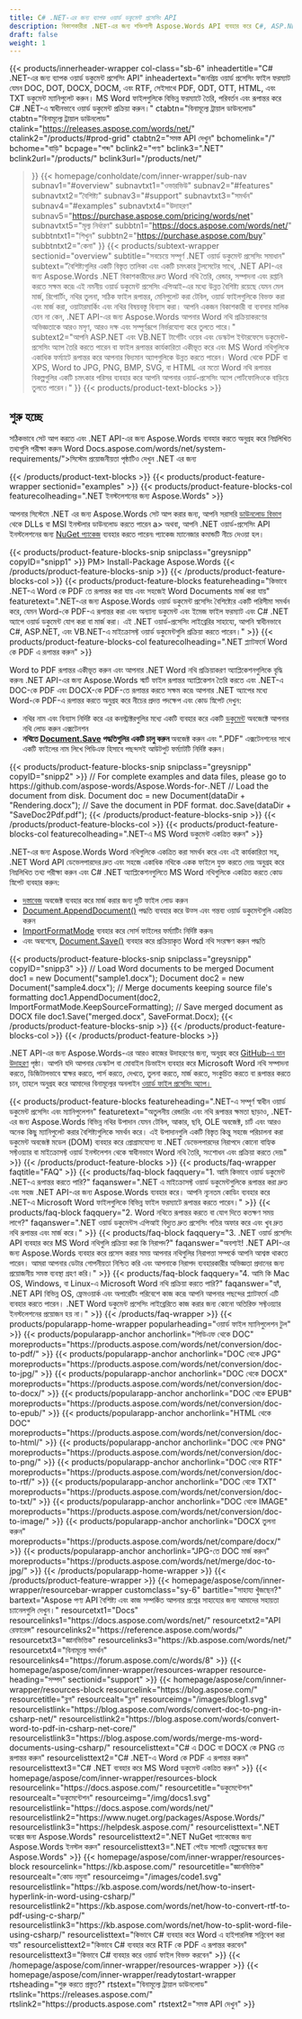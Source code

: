 ```yaml
---
title: C# .NET-এর জন্য ব্যাপক ওয়ার্ড ডকুমেন্ট প্রসেসিং API
description: বিকাশকারীরা .NET-এর জন্য শক্তিশালী Aspose.Words API ব্যবহার করে C#, ASP.NET, এবং VB.NET-এ Word নথিগুলি সহজেই তৈরি, রূপান্তর, সম্পাদনা এবং প্রক্রিয়া করতে পারে।
draft: false
weight: 1
---
```

{{< products/innerheader-wrapper col-class="sb-6"
  inheadertitle="C# .NET-এর জন্য ব্যাপক ওয়ার্ড ডকুমেন্ট প্রসেসিং API"
  inheadertext="জনপ্রিয় ওয়ার্ড প্রসেসিং ফাইল ফরম্যাট যেমন DOC, DOT, DOCX, DOCM, এবং RTF, সেইসাথে PDF, ODT, OTT, HTML, এবং TXT ডকুমেন্ট ম্যানিপুলেট করুন। MS Word ফাইলগুলিকে বিভিন্ন ফরম্যাটে তৈরি, পরিবর্তন এবং রূপান্তর করে C# .NET-এ স্বাধীনভাবে ওয়ার্ড ডকুমেন্ট প্রক্রিয়া করুন।"
  ctabtn="বিনামূল্যে ট্রায়াল ডাউনলোড"
  ctabtn="বিনামূল্যে ট্রায়াল ডাউনলোড"
  ctalink="https://releases.aspose.com/words/net/"
  ctalink2="/products/#prod-grid"
  ctabtn2="সমস্ত API দেখুন"
  bchomelink="/"
  bchome="বাড়ি"
  bcpage="শব্দ"
  bclink2="পণ্য"
  bclink3=".NET"
  bclink2url="/products/"
  bclink3url="/products/net/"
  >}}
{{< homepage/conholdate/com/inner-wrapper/sub-nav 
subnav1="#overview"
subnavtxt1="ওভারভিউ" 
subnav2="#features"
subnavtxt2="বৈশিষ্ট্য" 
subnav3="#support"
subnavtxt3="সমর্থন" 
subnav4="#examples"
subnavtxt4="উদাহরণ" 
subnav5="https://purchase.aspose.com/pricing/words/net"
subnavtxt5="মূল্য নির্ধারণ" 
subbtn1="https://docs.aspose.com/words/net/"
subbtntxt1="শিখুন"
subbtn2="https://purchase.aspose.com/buy"
subbtntxt2="কেনা"
>}}
   {{< products/subtext-wrapper
   sectionid="overview"
   subtitle="সবচেয়ে সম্পূর্ণ .NET ওয়ার্ড ডকুমেন্ট প্রসেসিং সমাধান"
   subtext="বৈশিষ্ট্যগুলির একটি বিস্তৃত তালিকা এবং একটি চমৎকার টুলসেটের সাথে, .NET API-এর জন্য Aspose.Words .NET বিকাশকারীদের দ্রুত Word নথি তৈরি, রেন্ডার, সম্পাদনা এবং রপ্তানি করতে সক্ষম করে৷ এই নমনীয় ওয়ার্ড ডকুমেন্ট প্রসেসিং এপিআই-এর মধ্যে উন্নত বৈশিষ্ট্য রয়েছে যেমন মেল মার্জ, রিপোর্টিং, নথির তুলনা, সঠিক ফাইল রূপান্তর, মেনিপুলেট করা টেবিল, ওয়ার্ড ফাইলগুলিকে বিভক্ত করা এবং মার্জ করা, ওয়াটারমার্কিং এবং নথির বিষয়বস্তু বিন্যাস করা। আপনি একজন বিকাশকারী বা ব্যবসার মালিক হোন না কেন, .NET API-এর জন্য Aspose.Words আপনার Word নথি প্রক্রিয়াকরণের অভিজ্ঞতাকে আরও মসৃণ, আরও দক্ষ এবং সম্পূর্ণরূপে নির্ভরযোগ্য করে তুলতে পারে।"
   subtext2="আপনি ASP.NET এবং VB.NET টার্গেটিং ওয়েব এবং ডেস্কটপ ইন্টারফেসে ডকুমেন্ট-প্রসেসিং অ্যাপ তৈরি করতে পারেন বা ফাইল রূপান্তর কার্যকারিতা একীভূত করে এবং MS Word নথিগুলিকে একাধিক ফর্ম্যাটে রূপান্তর করে আপনার বিদ্যমান অ্যাপগুলিকে উন্নত করতে পারেন। Word থেকে PDF বা XPS, Word to JPG, PNG, BMP, SVG, বা HTML এর মতো Word নথি রূপান্তর বিকল্পগুলির একটি চমৎকার পরিসর ব্যবহার করে আপনি আপনার ওয়ার্ড-প্রসেসিং অ্যাপ পোর্টফোলিওকে বাড়িয়ে তুলতে পারেন।"
   >}} 
   {{< products/product-text-blocks >}}
   <h2>শুরু হচ্ছে</h2>
   <p>সঠিকভাবে সেট আপ করতে এবং .NET API-এর জন্য Aspose.Words ব্যবহার করতে অনুগ্রহ করে নিম্নলিখিত তথ্যগুলি পরীক্ষা করুন৷ Word Docs.aspose.com/words/net/system-requirements/">সিস্টেম প্রয়োজনীয়তা</a> পৃষ্ঠাটিও দেখুন .NET এর জন্য</p>
   {{< /products/product-text-blocks >}}
{{< products/product-feature-wrapper
sectionid="examples"
>}} 
{{< products/product-feature-blocks-col
featurecolheading=".NET ইনস্টলেশনের জন্য Aspose.Words"
>}} 
<p>আপনার সিস্টেমে .NET এর জন্য Aspose.Words সেট আপ করার জন্য, আপনি সরাসরি <a href="https://releases.aspose.com/words/net/">ডাউনলোড বিভাগ</a> থেকে DLLs বা MSI ইনস্টলার ডাউনলোড করতে পারেন a> অথবা, আপনি .NET ওয়ার্ড-প্রসেসিং API ইনস্টলেশনের জন্য <a href="https://www.nuget.org/packages/Aspose.Words/">NuGet প্যাকেজ</a> ব্যবহার করতে পারেন৷ প্যাকেজ ম্যানেজার কমান্ডটি নীচে দেওয়া হল।</p>
{{< products/product-feature-blocks-snip
snipclass="greysnipp"
copyID="snipp1"
>}} 
PM> Install-Package Aspose.Words
{{< /products/product-feature-blocks-snip >}}
{{< /products/product-feature-blocks-col >}}
{{< products/product-feature-blocks
featureheading="কিভাবে .NET-এ Word কে PDF তে রূপান্তর করা যায় এবং সহজেই Word Documents মার্জ করা যায়"
featuretext=".NET-এর জন্য Aspose.Words ওয়ার্ড ডকুমেন্ট প্রসেসিং বৈশিষ্ট্যের একটি পরিসীমা সমর্থন করে, যেমন Word-কে PDF-এ রূপান্তর করা এবং অন্যান্য ডকুমেন্ট এবং ইমেজ ফাইল ফরম্যাট এবং C# .NET অ্যাপে ওয়ার্ড ডকুমেন্ট যোগ করা বা মার্জ করা। এই .NET ওয়ার্ড-প্রসেসিং লাইব্রেরির সাহায্যে, আপনি স্বাধীনভাবে C#, ASP.NET, এবং VB.NET-এ মাইক্রোসফ্ট ওয়ার্ড ডকুমেন্টগুলি প্রক্রিয়া করতে পারেন।"
>}} 
{{< products/product-feature-blocks-col
featurecolheading=".NET প্ল্যাটফর্মে Word কে PDF এ রূপান্তর করুন"
>}} 
<p>Word to PDF রূপান্তর একীভূত করুন এবং আপনার .NET Word নথি প্রক্রিয়াকরণ অ্যাপ্লিকেশনগুলিকে বৃদ্ধি করুন৷ .NET API-এর জন্য Aspose.Words স্মার্ট ফাইল রূপান্তর অ্যাপ্লিকেশন তৈরি করতে এবং .NET-এ DOC-কে PDF এবং DOCX-কে PDF-তে রূপান্তর করতে সক্ষম করে৷ আপনার .NET অ্যাপের মধ্যে Word-কে PDF-এ রূপান্তর করতে অনুগ্রহ করে নীচের প্রদত্ত পদক্ষেপ এবং কোড স্নিপেট দেখুন:</p>
<ul>
   <li>নথির নাম এবং বিন্যাস নির্দিষ্ট করে এর কনস্ট্রাক্টরগুলির মধ্যে একটি ব্যবহার করে একটি <a href="https://reference.aspose.com/words/net/aspose.words/document/">ডকুমেন্ট</a> অবজেক্টে আপনার নথি লোড করুন এক্সটেনশন</li>
   <li><strong>নথিতে <a href="https://reference.aspose.com/words/net/aspose.words/document/save/#save/">Document.Save</a> পদ্ধতিগুলির একটি চালু করুন </strong>অবজেক্ট করুন এবং ".PDF" এক্সটেনশনের সাথে একটি ফাইলের নাম লিখে পিডিএফ হিসাবে পছন্দসই আউটপুট ফর্ম্যাটটি নির্দিষ্ট করুন।</li>
</ul>
{{< products/product-feature-blocks-snip
snipclass="greysnipp"
copyID="snipp2"
>}} 
// For complete examples and data files, please go to https://github.com/aspose-words/Aspose.Words-for-.NET
// Load the document from disk.
Document doc = new Document(dataDir + "Rendering.docx");
// Save the document in PDF format.
doc.Save(dataDir + "SaveDoc2Pdf.pdf");
{{< /products/product-feature-blocks-snip >}}
{{< /products/product-feature-blocks-col >}}
{{< products/product-feature-blocks-col
featurecolheading=".NET-এ MS Word ডকুমেন্ট একত্রিত করুন"
>}} 
<p>.NET-এর জন্য Aspose.Words Word নথিগুলিকে একত্রিত করা সমর্থন করে এবং এই কার্যকারিতা সহ, .NET Word API ডেভেলপারদের দ্রুত এবং সহজে একাধিক নথিকে একক ফাইলে যুক্ত করতে দেয়৷ অনুগ্রহ করে নিম্নলিখিত তথ্য পরীক্ষা করুন এবং C# .NET অ্যাপ্লিকেশনগুলিতে MS Word নথিগুলিকে একত্রিত করতে কোড স্নিপেট ব্যবহার করুন:</p>
<ul>
   <li><a href="https://reference.aspose.com/words/net/aspose.words/document/">দস্তাবেজ</a> অবজেক্ট ব্যবহার করে মার্জ করার জন্য দুটি ফাইল লোড করুন</li>
   <li><a href="https://reference.aspose.com/words/net/aspose.words/document/appenddocument/">Document.AppendDocument()</a> পদ্ধতি ব্যবহার করে উত্স এবং গন্তব্য ওয়ার্ড ডকুমেন্টগুলি একত্রিত করুন</li>
   <li><a href="https://reference.aspose.com/words/net/aspose.words/importformatmode/">ImportFormatMode</a> ব্যবহার করে সোর্স ফাইলের ফর্ম্যাটিং নির্দিষ্ট করুন৷</li> 
   <li>এবং অবশেষে, <a href="https://reference.aspose.com/words/net/aspose.words/document/save/#save_3">Document.Save()</a> ব্যবহার করে প্রক্রিয়াকৃত Word নথি সংরক্ষণ করুন পদ্ধতি</li>
</ul>
{{< products/product-feature-blocks-snip
snipclass="greysnipp"
copyID="snipp3"
>}} 
// Load Word documents to be merged
Document doc1 = new Document("sample1.docx");
Document doc2 = new Document("sample4.docx");
// Merge documents keeping source file's formatting
doc1.AppendDocument(doc2, ImportFormatMode.KeepSourceFormatting);
// Save merged document as DOCX file
doc1.Save("merged.docx", SaveFormat.Docx);
{{< /products/product-feature-blocks-snip >}}
{{< /products/product-feature-blocks-col >}}
{{< /products/product-feature-blocks >}}
   <p class="col-lg-12">.NET API-এর জন্য Aspose.Words-এর আরও কাজের উদাহরণের জন্য, অনুগ্রহ করে <a href="https://github.com/aspose-words/Aspose.Words-for-.NET/tree/master/Examples">GitHub-এ যান উদাহরণ</a> পৃষ্ঠা। আপনি যদি আপনার ডেস্কটপ বা মোবাইল ডিভাইস ব্যবহার করে Microsoft Word নথি সম্পাদনা করতে, ডিজিটালভাবে স্বাক্ষর করতে, পার্স করতে, দেখতে, তুলনা করতে, মার্জ করতে, সংকুচিত করতে বা রূপান্তর করতে চান, তাহলে অনুগ্রহ করে আমাদের বিনামূল্যের অনলাইন <a href="https://products.aspose.app/words/family">ওয়ার্ড ফাইল প্রসেসিং অ্যাপ।</a></p>
{{< products/product-feature-blocks
featureheading=".NET-এ সম্পূর্ণ স্বাধীন ওয়ার্ড ডকুমেন্ট প্রসেসিং এবং ম্যানিপুলেশন"
featuretext="অতুলনীয় রেন্ডারিং এবং নথি রূপান্তর ক্ষমতা ছাড়াও, .NET-এর জন্য Aspose.Words বিভিন্ন নথির উপাদান যেমন টেবিল, আকার, ছবি, OLE অবজেক্ট, চার্ট এবং আরও অনেক কিছু ম্যানিপুলেট করার বৈশিষ্ট্যগুলিকে সমর্থন করে। এই উপাদানগুলি একটি বিস্তৃত কিন্তু সহজে পরিচালনা করা ডকুমেন্ট অবজেক্ট মডেল (DOM) ব্যবহার করে প্রোগ্রামযোগ্য যা .NET ডেভেলপারদের নিরাপদে কোনো বাহ্যিক সফ্টওয়্যার বা মাইক্রোসফ্ট ওয়ার্ড ইনস্টলেশন থেকে স্বাধীনভাবে Word নথি তৈরি, সংশোধন এবং প্রক্রিয়া করতে দেয়৷"
>}} 
   {{< /products/product-feature-blocks >}}
   {{< products/faq-wrapper
   faqtitle="FAQ"
>}} 
   {{< products/faq-block
 faqquery="1. আমি কিভাবে ওয়ার্ড ডকুমেন্ট .NET-এ রূপান্তর করতে পারি?"
 faqanswer=".NET এ মাইক্রোসফ্ট ওয়ার্ড ডকুমেন্টগুলিকে রূপান্তর করা দ্রুত এবং সহজ .NET API-এর জন্য Aspose.Words ব্যবহার করে। আপনি ন্যূনতম কোডিং ব্যবহার করে .NET-এ Microsoft Word ফাইলগুলিকে বিভিন্ন ফাইল ফরম্যাটে রূপান্তর করতে পারেন।"
>}} 
   {{< products/faq-block 
 faqquery="2. Word নথিতে রূপান্তর করতে বা যোগ দিতে কতক্ষণ সময় লাগে?"
 faqanswer=".NET ওয়ার্ড ডকুমেন্টস এপিআই বিদ্যুত দ্রুত প্রসেসিং গতির অফার করে এবং খুব দ্রুত নথি রূপান্তর এবং মার্জ করে।"
>}} 
   {{< products/faq-block
 faqquery="3. .NET ওয়ার্ড প্রসেসিং API ব্যবহার করে MS Word নথিগুলি প্রক্রিয়া করা কি নিরাপদ?"
 faqanswer="অবশ্যই! .NET API-এর জন্য Aspose.Words ব্যবহার করে প্রসেস করার সময় আপনার নথিগুলির নিরাপত্তা সম্পর্কে আপনি আশ্বস্ত থাকতে পারেন। আমরা আপনার ডেটার গোপনীয়তা নিশ্চিত করি এবং আপনাকে নিরাপদ ব্যবহারকারীর অভিজ্ঞতা প্রদানের জন্য প্রয়োজনীয় সমস্ত ব্যবস্থা গ্রহণ করি।"
>}} 
   {{< products/faq-block
 faqquery="4. আমি কি Mac OS, Windows, বা Linux-এ Microsoft Word নথি প্রক্রিয়া করতে পারি?"
 faqanswer="হ্যাঁ, .NET API বিভিন্ন OS, ফ্রেমওয়ার্ক এবং অপারেটিং পরিবেশে কাজ করে৷ আপনি আপনার পছন্দের প্ল্যাটফর্মে এটি ব্যবহার করতে পারেন। .NET Word ডকুমেন্ট প্রসেসিং লাইব্রেরিতে কাজ করার জন্য কোনো অতিরিক্ত সফ্টওয়্যার ইনস্টলেশনের প্রয়োজন হয় না।"
>}} 
   {{< /products/faq-wrapper >}}
   {{< products/popularapp-home-wrapper
   popularheading="ওয়ার্ড ফাইল ম্যানিপুলেশন টুল"
>}} 
   {{< products/popularapp-anchor
 anchorlink="পিডিএফ থেকে DOC"
 moreproducts="https://products.aspose.com/words/net/conversion/doc-to-pdf/"
>}} 
   {{< products/popularapp-anchor
 anchorlink="DOC থেকে JPG"
 moreproducts="https://products.aspose.com/words/net/conversion/doc-to-jpg/"
>}} 
   {{< products/popularapp-anchor
 anchorlink="DOC থেকে DOCX"
 moreproducts="https://products.aspose.com/words/net/conversion/doc-to-docx/"
>}} 
   {{< products/popularapp-anchor
 anchorlink="DOC থেকে EPUB"
 moreproducts="https://products.aspose.com/words/net/conversion/doc-to-epub/"
>}} 
   {{< products/popularapp-anchor
 anchorlink="HTML থেকে DOC"
 moreproducts="https://products.aspose.com/words/net/conversion/doc-to-html/"
>}} 
   {{< products/popularapp-anchor
 anchorlink="DOC থেকে PNG"
 moreproducts="https://products.aspose.com/words/net/conversion/doc-to-png/"
>}} 
   {{< products/popularapp-anchor
 anchorlink="DOC থেকে RTF"
 moreproducts="https://products.aspose.com/words/net/conversion/doc-to-rtf/"
>}} 
   {{< products/popularapp-anchor
 anchorlink="DOC থেকে TXT"
 moreproducts="https://products.aspose.com/words/net/conversion/doc-to-txt/"
>}} 
   {{< products/popularapp-anchor
 anchorlink="DOC থেকে IMAGE"
 moreproducts="https://products.aspose.com/words/net/conversion/doc-to-image/"
>}} 
   {{< products/popularapp-anchor
 anchorlink="DOCX তুলনা করুন"
 moreproducts="https://products.aspose.com/words/net/compare/docx/"
>}} 
   {{< products/popularapp-anchor
 anchorlink="JPG-তে DOC মার্জ করুন"
 moreproducts="https://products.aspose.com/words/net/merge/doc-to-jpg/"
>}} 
   {{< /products/popularapp-home-wrapper >}}
   {{< /products/product-feature-wrapper >}}
{{< homepage/aspose/com/inner-wrapper/resourcebar-wrapper
customclass="sy-6"
bartitle="সাহায্য খুঁজছেন?"
bartext="Aspose পণ্য API বৈশিষ্ট্য এবং কাজ সম্পর্কিত আপনার প্রশ্নের সাহায্যের জন্য আমাদের সহায়তা চ্যানেলগুলি দেখুন।"
 resourcetxt1="Docs"
 resourcelinks1="https://docs.aspose.com/words/net/"
 resourcetxt2="API রেফারেন্স"
 resourcelinks2="https://reference.aspose.com/words/" 
 resourcetxt3="জ্ঞানভিত্তিক"
 resourcelinks3="https://kb.aspose.com/words/net/"
 resourcetxt4="বিনামূল্যে সমর্থন"
 resourcelinks4="https://forum.aspose.com/c/words/8"
>}} 
{{< homepage/aspose/com/inner-wrapper/resources-wrapper
 resource-heading="সম্পদ"
 sectionid="support"
>}} 
{{< homepage/aspose/com/inner-wrapper/resources-block
 resourcelink="https://blog.aspose.com/"
 resourcetitle="ব্লগ"
 resourcealt="ব্লগ"
 resourceimg="/images/blog1.svg"
 resourcelistlink="https://blog.aspose.com/words/convert-doc-to-png-in-csharp-net/"
 resourcelistlink2="https://blog.aspose.com/words/convert-word-to-pdf-in-csharp-net-core/"
 resourcelistlink3="https://blog.aspose.com/words/merge-ms-word-documents-using-csharp/"
 resourcelisttext="C# এ DOC বা DOCX কে PNG তে রূপান্তর করুন"
 resourcelisttext2="C# .NET-এ Word কে PDF এ রূপান্তর করুন"
 resourcelisttext3="C# .NET ব্যবহার করে MS Word ডকুমেন্ট একত্রিত করুন"
>}} 
{{< homepage/aspose/com/inner-wrapper/resources-block
 resourcelink="https://docs.aspose.com/"
 resourcetitle="ডকুমেন্টেশন"
 resourcealt="ডকুমেন্টেশন"
 resourceimg="/img/docs1.svg"
 resourcelistlink="https://docs.aspose.com/words/net/"
 resourcelistlink2="https://www.nuget.org/packages/Aspose.Words/"
 resourcelistlink3="https://helpdesk.aspose.com/"
 resourcelisttext=".NET ডক্সের জন্য Aspose.Words"
 resourcelisttext2=".NET NuGet প্যাকেজের জন্য Aspose.Words ইনস্টল করুন"
 resourcelisttext3=".NET পেইড সাপোর্ট হেল্পডেস্কের জন্য Aspose.Words"
>}} 
{{< homepage/aspose/com/inner-wrapper/resources-block
 resourcelink="https://kb.aspose.com/"
 resourcetitle="জ্ঞানভিত্তিক"
 resourcealt="কোড নমুনা"
 resourceimg="/images/code1.svg"
 resourcelistlink="https://kb.aspose.com/words/net/how-to-insert-hyperlink-in-word-using-csharp/"
 resourcelistlink2="https://kb.aspose.com/words/net/how-to-convert-rtf-to-pdf-using-c-sharp/"
 resourcelistlink3="https://kb.aspose.com/words/net/how-to-split-word-file-using-csharp/"
 resourcelisttext="কিভাবে C# ব্যবহার করে Word এ হাইপারলিঙ্ক সন্নিবেশ করা যায়"
resourcelisttext2="কিভাবে C# ব্যবহার করে RTF কে PDF এ রূপান্তর করবেন"
resourcelisttext3="কিভাবে C# ব্যবহার করে ওয়ার্ড ফাইল বিভক্ত করবেন"
>}} 
{{< /homepage/aspose/com/inner-wrapper/resources-wrapper >}}
{{< homepage/aspose/com/inner-wrapper/readytostart-wrapper
rtsheading="শুরু করতে প্রস্তুত?"
rtstext="বিনামূল্যে ট্রায়াল ডাউনলোড"
rtslink="https://releases.aspose.com/"
rtslink2="https://products.aspose.com"
rtstext2="সমস্ত API দেখুন"
>}} 
